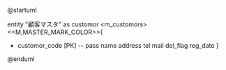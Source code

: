 @startuml

entity "顧客マスタ" as customor <m_customors> <<M,MASTER_MARK_COLOR>>{
  + customor_code [PK]
  --
  pass
  name
  address
  tel
  mail
  del_flag
  reg_date
}  
  
  @enduml

